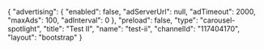 {
    "advertising": {
        "enabled": false,
        "adServerUrl": null,
        "adTimeout": 2000,
        "maxAds": 100,
        "adInterval": 0
    },
    "preload": false,
    "type": "carousel-spotlight",
    "title": "Test II",
    "name": "test-ii",
    "channelId": "117404170",
    "layout": "bootstrap"
}